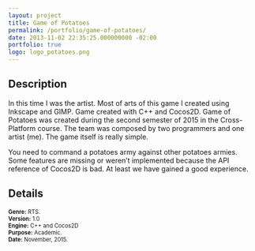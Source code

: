 ```yaml
---
layout: project
title: Game of Potatoes
permalink: /portfolio/game-of-potatoes/
date: 2013-11-02 22:35:25.000000000 -02:00
portfolio: true
logo: logo_potatoes.png
---
```


## Description

In this time I was the artist. Most of arts of this game I created using Inkscape and GIMP. Game created with C++ and Cocos2D.
Game of Potatoes was created during the second semester of 2015 in the Cross-Platform course. The team was composed by two programmers and one artist (me). The game itself is really simple.

You need to command a potatoes army against other potatoes armies. Some features are missing or weren’t implemented because the API reference of Cocos2D is bad. At least we have gained a good experience.

## Details

<p style="font-size:0.8em">
<strong>Genre:</strong> RTS.<br>
<strong>Version:</strong> 1.0<br>
<strong>Engine:</strong> C++ and Cocos2D<br>
<strong>Purpose:</strong> Academic.<br>
<strong>Date:</strong> November, 2015.<br>
</p>
